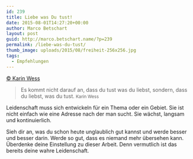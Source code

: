 ```yaml
---
id: 239
title: Liebe was Du tust!
date: 2015-08-01T14:27:20+00:00
author: Marco Betschart
layout: post
guid: http://marco.betschart.name/?p=239
permalink: /liebe-was-du-tust/
thumb_image: uploads/2015/08/freiheit-256x256.jpg
tags:
  - Empfehlungen
---
```

[© Karin Wess](http://karinwess.com/wie-finde-ich-meine-leidenschaft/)

> Es kommt nicht darauf an, dass du tust was du liebst, sondern, dass du liebst, was du tust. <small>Karin Wess</small>

Leidenschaft muss sich entwickeln für ein Thema oder ein Gebiet. Sie ist nicht einfach wie eine Adresse nach der man sucht. Sie wächst, langsam und kontinuierlich.

Sieh dir an, was du schon heute unglaublich gut kannst und werde besser und besser darin. Werde so gut, dass es niemand mehr übersehen kann. Überdenke deine Einstellung zu dieser Arbeit. Denn vermutlich ist das bereits deine wahre Leidenschaft.